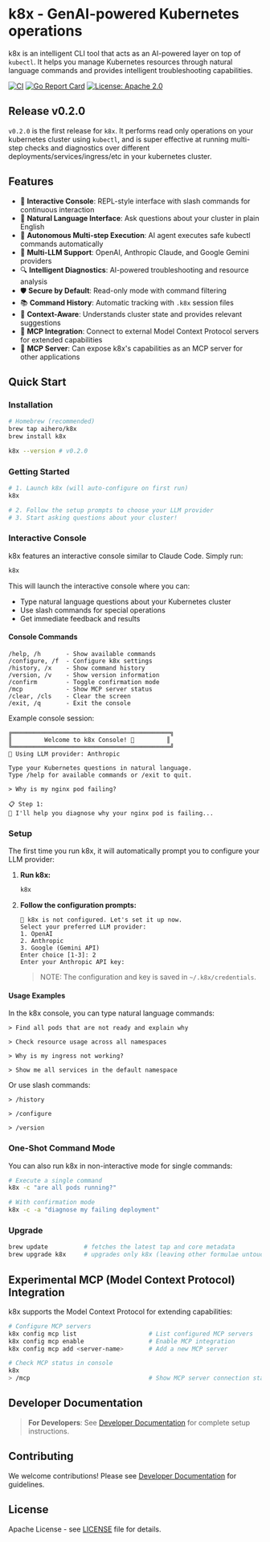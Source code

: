 # k8x - GenAI-powered Kubernetes operations

k8x is an intelligent CLI tool that acts as an AI-powered layer on top of `kubectl`. It helps you manage Kubernetes resources through natural language commands and provides intelligent troubleshooting capabilities.

[![CI](https://github.com/shankarg87/k8x/workflows/CI/badge.svg)](https://github.com/shankarg87/k8x/actions)
[![Go Report Card](https://goreportcard.com/badge/github.com/shankarg87/k8x)](https://goreportcard.com/report/github.com/shankarg87/k8x)
[![License: Apache 2.0](https://img.shields.io/badge/License-Apache%202.0-blue.svg)](https://opensource.org/licenses/Apache-2.0)

## Release v0.2.0

`v0.2.0` is the first release for `k8x`. It performs read only operations on your kubernetes cluster
using `kubectl`, and is super effective at running multi-step checks and diagnostics over
different deployments/services/ingress/etc in your kubernetes cluster.

## Features

- 💬 **Interactive Console**: REPL-style interface with slash commands for continuous interaction
- 🤖 **Natural Language Interface**: Ask questions about your cluster in plain English
- 🔄 **Autonomous Multi-step Execution**: AI agent executes safe kubectl commands automatically
- 🔌 **Multi-LLM Support**: OpenAI, Anthropic Claude, and Google Gemini providers
- 🔍 **Intelligent Diagnostics**: AI-powered troubleshooting and resource analysis
- 🛡️ **Secure by Default**: Read-only mode with command filtering
- 📚 **Command History**: Automatic tracking with `.k8x` session files
- 🎯 **Context-Aware**: Understands cluster state and provides relevant suggestions
- 🔌 **MCP Integration**: Connect to external Model Context Protocol servers for extended capabilities
- 🔧 **MCP Server**: Can expose k8x's capabilities as an MCP server for other applications

## Quick Start

### Installation

```bash
# Homebrew (recommended)
brew tap aihero/k8x
brew install k8x

k8x --version # v0.2.0
```

### Getting Started

```bash
# 1. Launch k8x (will auto-configure on first run)
k8x

# 2. Follow the setup prompts to choose your LLM provider
# 3. Start asking questions about your cluster!
```

### Interactive Console

k8x features an interactive console similar to Claude Code. Simply run:

```bash
k8x
```

This will launch the interactive console where you can:

- Type natural language questions about your Kubernetes cluster
- Use slash commands for special operations
- Get immediate feedback and results

#### Console Commands

```text
/help, /h       - Show available commands
/configure, /f  - Configure k8x settings
/history, /x    - Show command history
/version, /v    - Show version information
/confirm        - Toggle confirmation mode
/mcp            - Show MCP server status
/clear, /cls    - Clear the screen
/exit, /q       - Exit the console
```

Example console session:

```text
╔════════════════════════════════════════════╗
║         Welcome to k8x Console! 🚀         ║
╚════════════════════════════════════════════╝
🤖 Using LLM provider: Anthropic

Type your Kubernetes questions in natural language.
Type /help for available commands or /exit to quit.

> Why is my nginx pod failing?

📋 Step 1:
💭 I'll help you diagnose why your nginx pod is failing...
```

### Setup

The first time you run k8x, it will automatically prompt you to configure your LLM provider:

1. **Run k8x:**

   ```bash
   k8x
   ```

2. **Follow the configuration prompts:**

   ```text
   🔧 k8x is not configured. Let's set it up now.
   Select your preferred LLM provider:
   1. OpenAI
   2. Anthropic
   3. Google (Gemini API)
   Enter choice [1-3]: 2
   Enter your Anthropic API key:
   ```

   > NOTE: The configuration and key is saved in `~/.k8x/credentials`.

#### Usage Examples

In the k8x console, you can type natural language commands:

```text
> Find all pods that are not ready and explain why

> Check resource usage across all namespaces

> Why is my ingress not working?

> Show me all services in the default namespace
```

Or use slash commands:

```text
> /history

> /configure

> /version
```

### One-Shot Command Mode

You can also run k8x in non-interactive mode for single commands:

```bash
# Execute a single command
k8x -c "are all pods running?"

# With confirmation mode
k8x -c -a "diagnose my failing deployment"
```

### Upgrade

```bash
brew update          # fetches the latest tap and core metadata
brew upgrade k8x     # upgrades only k8x (leaving other formulae untouched)
```

## Experimental MCP (Model Context Protocol) Integration

k8x supports the Model Context Protocol for extending capabilities:

```bash
# Configure MCP servers
k8x config mcp list                    # List configured MCP servers
k8x config mcp enable                  # Enable MCP integration
k8x config mcp add <server-name>       # Add a new MCP server

# Check MCP status in console
k8x
> /mcp                                 # Show MCP server connection status
```

## Developer Documentation

> **For Developers**: See [Developer Documentation](./docs/README.md#development) for complete setup instructions.

## Contributing

We welcome contributions! Please see [Developer Documentation](./docs/README.md#development) for guidelines.

## License

Apache License - see [LICENSE](LICENSE) file for details.
